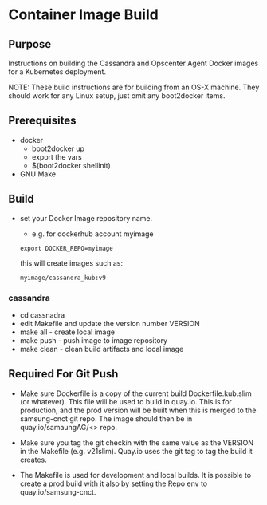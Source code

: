 # Container Image Build

## Purpose
Instructions on building the Cassandra and Opscenter Agent Docker images for a Kubernetes deployment.

NOTE: These build instructions are for building from an OS-X machine.  They should work for any Linux setup, just omit any boot2docker items.

## Prerequisites
* docker
	* boot2docker up
	* export the vars
	* $(boot2docker shellinit)
* GNU Make

## Build
* set your Docker Image repository name.
	* e.g. for dockerhub account myimage
	
	````
	export DOCKER_REPO=myimage
	````
	
	this will create images such as:
	
	````
	myimage/cassandra_kub:v9
	````

### cassandra
* cd cassnadra
* edit Makefile and update the version number VERSION
* make all - create local image
* make push - push image to image repository
* make clean - clean build artifacts and local image

## Required For Git Push
* Make sure Dockerfile is a copy of the current build Dockerfile.kub.slim (or whatever).  This file will be used to build in quay.io.  This is for production, and the prod version will be built when this is merged to the samsung-cnct git repo.  The image should then be in quay.io/samaungAG/<>  repo.   

* Make sure you tag the git checkin with the same value as the VERSION in the Makefile (e.g. v21slim).  Quay.io uses the git tag to tag the build it creates.

* The Makefile is used for development and local builds.   It is possible to create a prod build with it also by setting the Repo env to quay.io/samsung-cnct.


